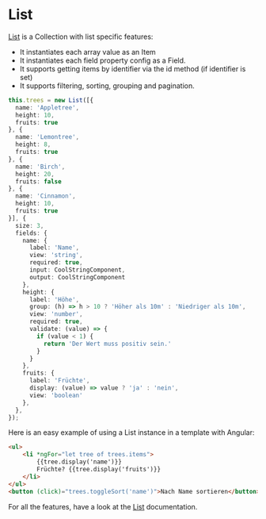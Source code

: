 # List

[List](../../classes/List.html) is a Collection with list specific features:

- It instantiates each array value as an Item
- It instantiates each field property config as a Field.
- It supports getting items by identifier via the id method (if identifier is set)
- It supports filtering, sorting, grouping and pagination.

```ts
this.trees = new List([{
  name: 'Appletree',
  height: 10,
  fruits: true
}, {
  name: 'Lemontree',
  height: 8,
  fruits: true
}, {
  name: 'Birch',
  height: 20,
  fruits: false
}, {
  name: 'Cinnamon',
  height: 10,
  fruits: true
}], {
  size: 3,
  fields: {
    name: {
      label: 'Name',
      view: 'string',
      required: true,
      input: CoolStringComponent,
      output: CoolStringComponent
    },
    height: {
      label: 'Höhe',
      group: (h) => h > 10 ? 'Höher als 10m' : 'Niedriger als 10m',
      view: 'number',
      required: true,
      validate: (value) => {
        if (value < 1) {
          return 'Der Wert muss positiv sein.'
        }
      }
    },
    fruits: {
      label: 'Früchte',
      display: (value) => value ? 'ja' : 'nein',
      view: 'boolean'
    },
  },
});
```

Here is an easy example of using a List instance in a template with Angular:
```html
<ul>
    <li *ngFor="let tree of trees.items">
        {{tree.display('name')}}
        Früchte? {{tree.display('fruits')}}
    </li>
</ul>
<button (click)="trees.toggleSort('name')">Nach Name sortieren</button>
```

For all the features, have a look at the [List](../../classes/List.html) documentation.
